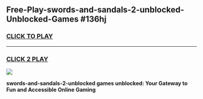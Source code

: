 
## Free-Play-swords-and-sandals-2-unblocked-Unblocked-Games #136hj
<h3>
<a href="https://news.freeplayer.one?title=swords-and-sandals-2-unblocked&ref=8M">CLICK TO PLAY</a></h3>
<hr>

<h3>
<a href="https://news.freeplayer.one?title=swords-and-sandals-2-unblocked&ref=8M">CLICK 2 PLAY</a>
  
</h3>

<a href="https://news.freeplayer.one?title=swords-and-sandals-2-unblocked&ref=8M"><img src="https://clearcache.store/games.png"></a>


**swords-and-sandals-2-unblocked games unblocked: Your Gateway to Fun and Accessible Online Gaming**
